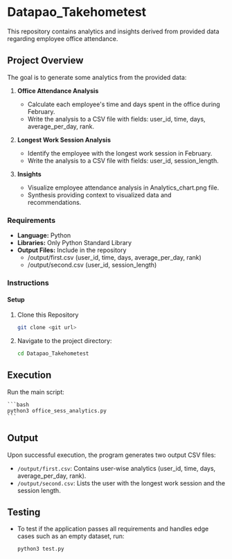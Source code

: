 # Datapao_Takehometest
This repository contains analytics and insights derived from provided data regarding employee office attendance.

## Project Overview

The goal is to generate some analytics from the provided data:

1. **Office Attendance Analysis**
   - Calculate each employee's time and days spent in the office during February.
   - Write the analysis to a CSV file with fields: user_id, time, days, average_per_day, rank.

2. **Longest Work Session Analysis**
   - Identify the employee with the longest work session in February.
   - Write the analysis to a CSV file with fields: user_id, session_length.

3. **Insights**
   - Visualize employee attendance analysis in Analytics_chart.png file.
   - Synthesis providing context to visualized data and recommendations.
     
### Requirements

- **Language:** Python
- **Libraries:** Only Python Standard Library
- **Output Files:** Include in the repository
  - /output/first.csv (user_id, time, days, average_per_day, rank)
  - /output/second.csv (user_id, session_length)

### Instructions

#### Setup

1. Clone this Repository

    ```bash
    git clone <git url>
    ```
2. Navigate to the project directory:

    ```bash
    cd Datapao_Takehometest
    ```
## Execution

 Run the main script:

    ```bash
    python3 office_sess_analytics.py
    ```

## Output

Upon successful execution, the program generates two output CSV files:

- `/output/first.csv`: Contains user-wise analytics (user_id, time, days, average_per_day, rank).
- `/output/second.csv`: Lists the user with the longest work session and the session length.

 ## Testing
- To test if the application passes all requirements and handles edge cases such as an empty dataset, run:
  ```
  python3 test.py
  ```
